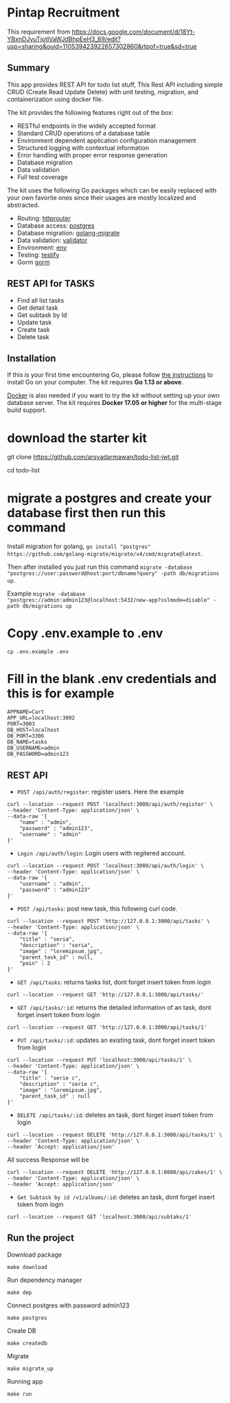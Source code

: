 # Pintap Recruitment

This requirement from https://docs.google.com/document/d/18Yt-YBxnDJyuTjotIVaWJdBhpEeH3_89/edit?usp=sharing&ouid=110539423922657302860&rtpof=true&sd=true

## Summary
This app provides REST API for todo list stuff, This Rest API including simple CRUD (Create Read Update Delete) with unit testing, migration, and containerization using docker file.

The kit provides the following features right out of the box:

* RESTful endpoints in the widely accepted format
* Standard CRUD operations of a database table
* Environment dependent application configuration management
* Structured logging with contextual information
* Error handling with proper error response generation
* Database migration
* Data validation
* Full test coverage

The kit uses the following Go packages which can be easily replaced with your own favorite ones
since their usages are mostly localized and abstracted. 

* Routing: [httprouter](https://github.com/julienschmidt/httprouter)
* Database access: [postgres](gorm.io/driver/postgres)
* Database migration: [golang-migrate](https://github.com/golang-migrate/migrate)
* Data validation: [validator](https://github.com/go-playground/validator/)
* Environment: [env](https://github.com/joho/godotenv)
* Testing: [testify](https://github.com/stretchr/testify)
* Gorm [gorm](https://gorm.io/)

## REST API for TASKS
- Find all list tasks
- Get detail task
- Get subtask by Id
- Update task
- Create task
- Delete task

## Installation
If this is your first time encountering Go, please follow [the instructions](https://golang.org/doc/install) to
install Go on your computer. The kit requires **Go 1.13 or above**.

[Docker](https://www.docker.com/get-started) is also needed if you want to try the kit without setting up your
own database server. The kit requires **Docker 17.05 or higher** for the multi-stage build support.



# download the starter kit
git clone https://github.com/arsyadarmawan/todo-list-jwt.git

cd todo-list

# migrate a postgres and create your database first then run this command
Install migration for golang, 
```go install "postgres" https://github.com/golang-migrate/migrate/v4/cmd/migrate@latest```.

 Then after installed you just run this command 
```migrate -database "postgres://user:password@host:port/dbname?query" -path db/migrations up```. 

Example
```migrate -database "postgres://admin:admin123@localhost:5432/new-app?sslmode=disable" -path db/migrations up```

# Copy .env.example to .env
```cp .env.example .env```

# Fill in the blank .env credentials and this is for example
```
APPNAME=Cart
APP_URL=localhost:3002
PORT=3003
DB_HOST=localhost
DB_PORT=3306
DB_NAME=tasks
DB_USERNAME=admin
DB_PASSWORD=admin123

```






## REST API
* `POST /api/auth/register`: register users. Here the example

```
curl --location --request POST 'localhost:3000/api/auth/register' \
--header 'Content-Type: application/json' \
--data-raw '{
    "name" : "admin",
    "password" : "admin123",
    "username" : "admin"
}'
```

* `Login /api/auth/login`: Login users with regitered account.

```
curl --location --request POST 'localhost:3000/api/auth/login' \
--header 'Content-Type: application/json' \
--data-raw '{
    "username" : "admin",
    "password" : "admin123"
}'
```

* `POST /api/tasks`: post new task, this following curl code.

```
curl --location --request POST 'http://127.0.0.1:3000/api/tasks' \
--header 'Content-Type: application/json' \
--data-raw '{
    "title" : "seria",
    "description" : "seria",
    "image" : "loremipsum.jpg",
    "parent_task_id" : null,
    "poin" : 2
}'
```

* `GET /api/tasks`: returns tasks list, dont forget insert token from login

```
curl --location --request GET 'http://127.0.0.1:3000/api/tasks/'
```
* `GET /api/tasks/:id`: returns the detailed information of an task, dont forget insert token from login
```
curl --location --request GET 'http://127.0.0.1:3000/api/tasks/1'
```
* `PUT /api/tasks/:id`: updates an existing task, dont forget insert token from login
```
curl --location --request PUT 'localhost:3000/api/tasks/1' \
--header 'Content-Type: application/json' \
--data-raw '{
    "title" : "serie c",
    "description" : "serie c",
    "image" : "loremipsum.jpg",
    "parent_task_id" : null
}'
```
* `DELETE /api/tasks/:id`: deletes an task, dont forget insert token from login
```
curl --location --request DELETE 'http://127.0.0.1:3000/api/tasks/1' \
--header 'Content-Type: application/json' \
--header 'Accept: application/json'
```

All success Response will be
```
curl --location --request DELETE 'http://127.0.0.1:8080/api/cakes/1' \
--header 'Content-Type: application/json' \
--header 'Accept: application/json'
```

* `Get Subtask by id /v1/albums/:id`: deletes an task, dont forget insert token from login
```
curl --location --request GET 'localhost:3000/api/subtaks/1'
```

## Run the project
Download package
```console
make download
```

Run dependency manager

```console
make dep
```

Connect postgres with password admin123
```console
make postgres
```

Create DB
```console
make createdb
```

Migrate
```console
make migrate_up
```

Running app
```console
make run
```


